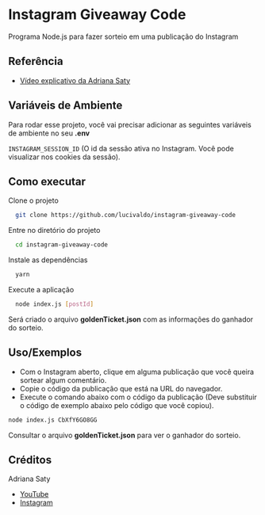 
# Instagram Giveaway Code

Programa Node.js para fazer sorteio em uma publicação do Instagram


## Referência

 - [Vídeo explicativo da Adriana Saty](https://www.youtube.com/watch?v=qe9rIetOBeA)


## Variáveis de Ambiente

Para rodar esse projeto, você vai precisar adicionar as seguintes variáveis de ambiente no seu __.env__

`INSTAGRAM_SESSION_ID` (O id da sessão ativa no Instagram. Você pode visualizar nos cookies da sessão).


## Como executar

Clone o projeto

```bash
  git clone https://github.com/lucivaldo/instagram-giveaway-code
```

Entre no diretório do projeto

```bash
  cd instagram-giveaway-code
```

Instale as dependências

```bash
  yarn
```

Execute a aplicação

```bash
  node index.js [postId]
```

Será criado o arquivo __goldenTicket.json__ com as informações do ganhador do sorteio.

## Uso/Exemplos

- Com o Instagram aberto, clique em alguma publicação que você queira sortear algum comentário.
- Copie o código da publicação que está na URL do navegador.
- Execute o comando abaixo com o código da publicação (Deve substituir o código de exemplo abaixo pelo código que você copiou).

```bash
node index.js CbXfY6GO8GG
```

Consultar o arquivo __goldenTicket.json__ para ver o ganhador do sorteio.

## Créditos

Adriana Saty

- [YouTube](https://www.youtube.com/channel/UCPhVBS-1Uy-wIzj4hmjkcmA)
- [Instagram](https://www.instagram.com/adriana.saty)
